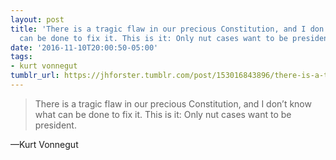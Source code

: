 ```yaml
---
layout: post
title: 'There is a tragic flaw in our precious Constitution, and I don’t know what
  can be done to fix it. This is it: Only nut cases want to be president.'
date: '2016-11-10T20:00:50-05:00'
tags:
- kurt vonnegut
tumblr_url: https://jhforster.tumblr.com/post/153016843896/there-is-a-tragic-flaw-in-our-precious
---
```

> There is a tragic flaw in our precious Constitution, and I don’t know what can be done to fix it. This is it: Only nut cases want to be president.

—Kurt Vonnegut
